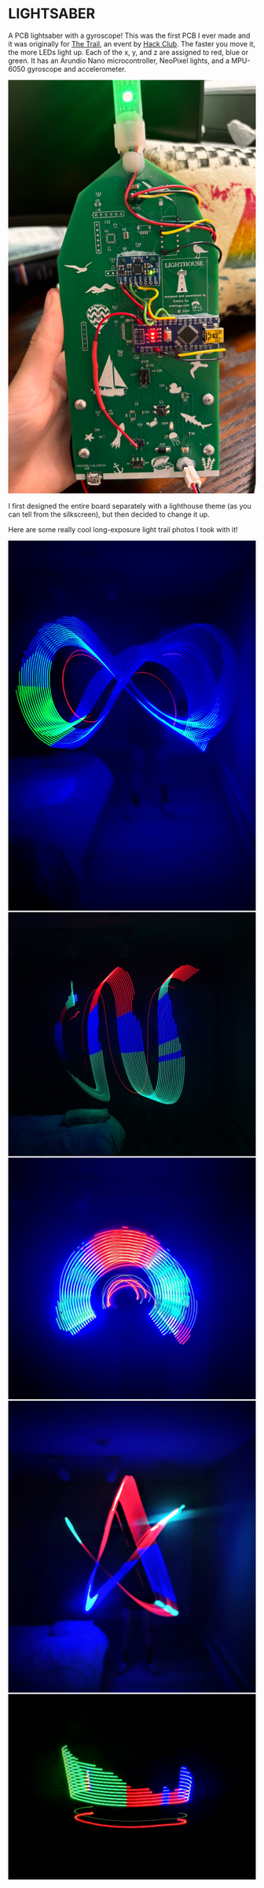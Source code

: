 # LIGHTSABER

A PCB lightsaber with a gyroscope! This was the first PCB I ever made and it was originally for [The Trail](https://github.com/hackclub/the-trail), an event by [Hack Club](https://github.com/hackclub). The faster you move it, the more LEDs light up. Each of the x, y, and z are assigned to red, blue or green. It has an Arundio Nano microcontroller, NeoPixel lights, and a MPU-6050 gyroscope and accelerometer.

![](https://github.com/themagicfrog/lightsaber/blob/main/pcbphoto2.JPG)

I first designed the entire board separately with a lighthouse theme (as you can tell from the silkscreen), but then decided to change it up. 

Here are some really cool long-exposure light trail photos I took with it!

![](https://github.com/themagicfrog/lightsaber/blob/main/demophoto1.JPG)
![](https://github.com/themagicfrog/lightsaber/blob/main/demophoto2.JPG)
![](https://github.com/themagicfrog/lightsaber/blob/main/demophoto3.JPG)
![](https://github.com/themagicfrog/lightsaber/blob/main/demophoto4.JPG)
![](https://github.com/themagicfrog/lightsaber/blob/main/demophoto5.JPG)
